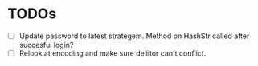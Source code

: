 # TODOs

- [ ] Update password to latest strategem. Method on HashStr called after succesful login?
- [ ] Relook at encoding and make sure deliitor can't conflict.
